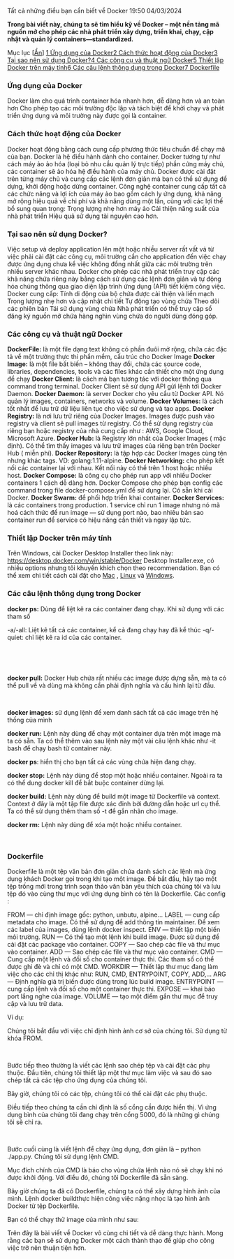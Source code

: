 
Tất cả những điều bạn cần biết về Docker
 19:50 04/03/2024


**Trong bài viết này, chúng ta sẽ tìm hiểu kỹ về Docker – một nền tảng mã nguồn mở cho phép các nhà phát triển xây dựng, triển khai, chạy, cập nhật và quản lý containers—standardized.&nbsp;**



Mục lục [[Ẩn](#)]
[1 Ứng dụng của Docker](#Ung_dung_cua_Docker)[2 Cách thức hoạt động của Docker](#Cach_thuc_hoat_dong_cua_Docker)[3 Tại sao nên sử dụng Docker?](#Tai_sao_nen_su_dung_Docker)[4 Các công cụ và thuật ngữ Docker](#Cac_cong_cu_va_thuat_ngu_Docker)[5 Thiết lập Docker trên máy tính](#Thiet_lap_Docker_tren_may_tinh)[6 Các câu lệnh thông dụng trong Docker](#Cac_cau_lenh_thong_dung_trong_Docker)[7 Dockerfile](#Dockerfile)
### Ứng dụng của Docker


Docker làm cho quá trình container hóa nhanh hơn, dễ dàng hơn và an toàn hơn
Cho phép tạo các môi trường độc lập và tách biệt để khởi chạy và phát triển ứng dụng và môi trường này được gọi là container.&nbsp;

### Cách thức hoạt động của Docker


Docker hoạt động bằng cách cung cấp phương thức tiêu chuẩn để chạy mã của bạn.
Docker là hệ điều hành dành cho container.
Docker tương tự như cách máy ảo ảo hóa (loại bỏ nhu cầu quản lý trực tiếp) phần cứng máy chủ, các container sẽ ảo hóa hệ điều hành của máy chủ. Docker được cài đặt trên từng máy chủ và cung cấp các lệnh đơn giản mà bạn có thể sử dụng để dựng, khởi động hoặc dừng container.
Công nghệ container cung cấp tất cả các chức năng và lợi ích của máy ảo bao gồm cách ly ứng dụng, khả năng mở rộng hiệu quả về chi phí và khả năng dùng một lần, cùng với các lợi thế bổ sung quan trọng:
Trọng lượng nhẹ hơn máy ảo
Cải thiện năng suất của nhà phát triển
Hiệu quả sử dụng tài nguyên cao hơn.&nbsp;

### Tại sao nên sử dụng Docker?


Việc setup và deploy application lên một hoặc nhiều server rất vất vả từ việc phải cài đặt các công cụ, môi trường cần cho application đến việc chạy được ứng dụng chưa kể việc không đồng nhất giữa các môi trường trên nhiều server khác nhau.
Docker cho phép các nhà phát triển truy cập các khả năng chứa riêng này bằng cách sử dụng các lệnh đơn giản và tự động hóa chúng thông qua giao diện lập trình ứng dụng (API) tiết kiệm công việc. Docker cung cấp:
Tính di động của bộ chứa được cải thiện và liền mạch
Trọng lượng nhẹ hơn và cập nhật chi tiết
Tự động tạo vùng chứa
Theo dõi các phiên bản
Tái sử dụng vùng chứa
Nhà phát triển có thể truy cập sổ đăng ký nguồn mở chứa hàng nghìn vùng chứa do người dùng đóng góp.

### Các công cụ và thuật ngữ Docker


**DockerFile:** là một file dạng text không có phần đuôi mở rộng, chứa các đặc tả về một trường thực thi phần mềm, cấu trúc cho Docker Image
**Docker Image:** là một file bất biến – không thay đổi, chứa các source code, libraries, dependencies, tools và các files khác cần thiết cho một ứng dụng để chạy
**Docker Client:** là cách mà bạn tương tác với docker thông qua command trong terminal. Docker Client sẽ sử dụng API gửi lệnh tới Docker Daemon.
**Docker Daemon:** là server Docker cho yêu cầu từ Docker API. Nó quản lý images, containers, networks và volume.
**Docker Volumes:** là cách tốt nhất để lưu trữ dữ liệu liên tục cho việc sử dụng và tạo apps.
**Docker Registry:** là nơi lưu trữ riêng của Docker Images. Images được push vào registry và client sẽ pull images từ registry. Có thể sử dụng registry của riêng bạn hoặc registry của nhà cung cấp như : AWS, Google Cloud, Microsoft Azure.
**Docker Hub:** là Registry lớn nhất của Docker Images ( mặc định). Có thể tìm thấy images và lưu trữ images của riêng bạn trên Docker Hub ( miễn phí).
**Docker Repository:** là tập hợp các Docker Images cùng tên nhưng khác tags. VD: golang:1.11-alpine.
**Docker Networking:** cho phép kết nối các container lại với nhau. Kết nối này có thể trên 1 host hoặc nhiều host.
**Docker Compose:** là công cụ cho phép run app với nhiều Docker containers 1 cách dễ dàng hơn. Docker Compose cho phép bạn config các command trong file docker-compose.yml để sử dụng lại. Có sẵn khi cài Docker.
**Docker Swarm:** để phối hợp triển khai container.
**Docker Services:** là các containers trong production. 1 service chỉ run 1 image nhưng nó mã hoá cách thức để run image — sử dụng port nào, bao nhiêu bản sao container run để service có hiệu năng cần thiết và ngay lập tức.

### Thiết lập Docker trên máy tính


Trên Windows, cài Docker Desktop Installer theo link này: https://desktop.docker.com/win/stable/Docker Desktop Installer.exe, có nhiều options nhưng tôi khuyến khích chọn theo recommendation.
Bạn có thể xem chi tiết cách cài đặt cho [Mac](https://docs.docker.com/desktop/install/mac-install/) , [Linux](https://docs.docker.com/engine/install/ubuntu/) và [Windows](https://docs.docker.com/desktop/install/windows-install/).

### Các câu lệnh thông dụng trong Docker


**docker ps:** Dùng để liệt kê ra các container đang chạy. Khi sử dụng với các tham số&nbsp;

-a/-all: Liệt kê tất cả các container, kể cả đang chạy hay đã kể thúc -q/-quiet: chỉ liệt kê ra id của các container.



&nbsp;

&nbsp;


**docker pull:** Docker Hub chứa rất nhiều các image được dựng sẵn, mà ta có thể pull về và dùng mà không cần phải định nghĩa và cấu hình lại từ đầu.



&nbsp;


**docker images:** sử dụng lệnh để xem danh sách tất cả các image trên hệ thống của mình




**docker run:** Lệnh này dùng để chạy một container dựa trên một image mà ta có sẵn. Ta có thể thêm vào sau lệnh này một vài câu lệnh khác như -it bash để chạy bash từ container này.




**docker ps**: hiển thị cho bạn tất cả các vùng chứa hiện đang chạy.




**docker stop:** Lệnh này dùng để stop một hoặc nhiều container. Ngoài ra ta có thể dung docker kill để bắt buộc container dừng lại.




**docker build:** Lệnh này dùng để build một image từ Dockerfile và context. Context ở đây là một tập file được xác đinh bởi đường dẫn hoặc url cụ thể. Ta có thể sử dụng thêm tham số -t để gắn nhãn cho image.




**docker rm:** Lệnh này dùng để xóa một hoặc nhiều container.



&nbsp;

### Dockerfile


Dockerfile là một tệp văn bản đơn giản chứa danh sách các lệnh mà ứng dụng khách Docker gọi trong khi tạo một image.
Để bắt đầu, hãy tạo một tệp trống mới trong trình soạn thảo văn bản yêu thích của chúng tôi và lưu tệp đó vào cùng thư mục với ứng dụng bình có tên là Dockerfile.
Các config :&nbsp;

FROM — chỉ định image gốc: python, unbutu, alpine…
LABEL — cung cấp metadata cho image. Có thể sử dụng để add thông tin maintainer. Để xem các label của images, dùng lệnh docker inspect.
ENV — thiết lập một biến môi trường.
RUN — Có thể tạo một lệnh khi build image. Được sử dụng để cài đặt các package vào container.
COPY — Sao chép các file và thư mục vào container.
ADD — Sao chép các file và thư mục vào container.
CMD — Cung cấp một lệnh và đối số cho container thực thi. Các tham số có thể được ghi đè và chỉ có một CMD.
WORKDIR — Thiết lập thư mục đang làm việc cho các chỉ thị khác như: RUN, CMD, ENTRYPOINT, COPY, ADD,…
ARG — Định nghĩa giá trị biến được dùng trong lúc build image.
ENTRYPOINT — cung cấp lệnh và đối số cho một container thực thi.
EXPOSE — khai báo port lắng nghe của image.
VOLUME — tạo một điểm gắn thư mục để truy cập và lưu trữ data.


Ví dụ:

Chúng tôi bắt đầu với việc chỉ định hình ảnh cơ sở của chúng tôi. Sử dụng từ khóa FROM.

&nbsp;



Bước tiếp theo thường là viết các lệnh sao chép tệp và cài đặt các phụ thuộc. Đầu tiên, chúng tôi thiết lập một thư mục làm việc và sau đó sao chép tất cả các tệp cho ứng dụng của chúng tôi.



Bây giờ, chúng tôi có các tệp, chúng tôi có thể cài đặt các phụ thuộc.



Điều tiếp theo chúng ta cần chỉ định là số cổng cần được hiển thị. Vì ứng dụng bình của chúng tôi đang chạy trên cổng 5000, đó là những gì chúng tôi sẽ chỉ ra.

&nbsp;



Bước cuối cùng là viết lệnh để chạy ứng dụng, đơn giản là – python ./app.py. Chúng tôi sử dụng lệnh CMD.



Mục đích chính của CMD là báo cho vùng chứa lệnh nào nó sẽ chạy khi nó được khởi động. Với điều đó, chúng tôi Dockerfile đã sẵn sàng.



Bây giờ chúng ta đã có Dockerfile, chúng ta có thể xây dựng hình ảnh của mình. Lệnh docker buildthực hiện công việc nặng nhọc là tạo hình ảnh Docker từ tệp Dockerfile.



Bạn có thể chạy thử image của mình như sau:



Trên đây là bài viết về Docker vô cùng chi tiết và dễ dàng thực hành. Mong rằng các bạn sẽ sử dụng Docker một cách thành thạo để giúp cho công việc trở nên thuận tiện hơn.